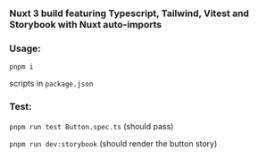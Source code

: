 ### Nuxt 3 build featuring Typescript, Tailwind, Vitest and Storybook with Nuxt auto-imports

### Usage:

`pnpm i`

scripts in `package.json`

### Test:

`pnpm run test Button.spec.ts` (should pass)

`pnpm run dev:storybook` (should render the button story)
